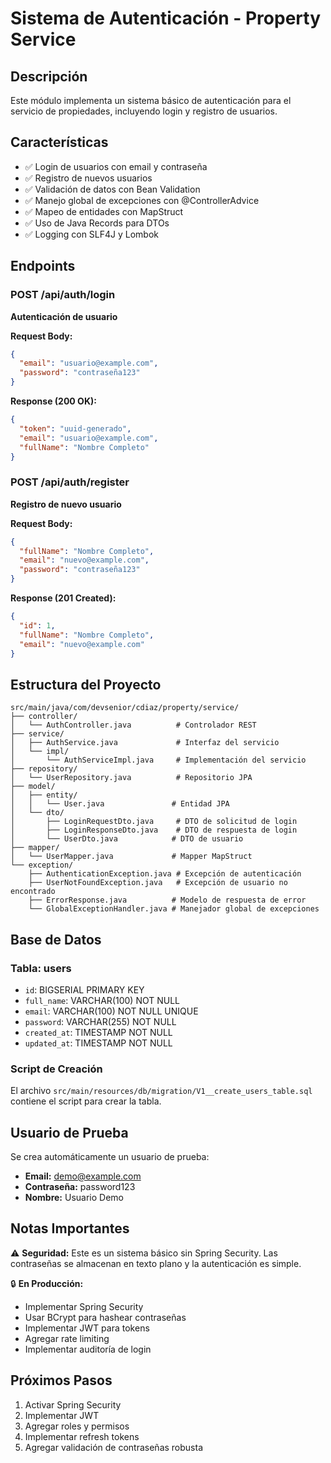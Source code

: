 # Sistema de Autenticación - Property Service

## Descripción
Este módulo implementa un sistema básico de autenticación para el servicio de propiedades, incluyendo login y registro de usuarios.

## Características
- ✅ Login de usuarios con email y contraseña
- ✅ Registro de nuevos usuarios
- ✅ Validación de datos con Bean Validation
- ✅ Manejo global de excepciones con @ControllerAdvice
- ✅ Mapeo de entidades con MapStruct
- ✅ Uso de Java Records para DTOs
- ✅ Logging con SLF4J y Lombok

## Endpoints

### POST /api/auth/login
**Autenticación de usuario**

**Request Body:**
```json
{
  "email": "usuario@example.com",
  "password": "contraseña123"
}
```

**Response (200 OK):**
```json
{
  "token": "uuid-generado",
  "email": "usuario@example.com",
  "fullName": "Nombre Completo"
}
```

### POST /api/auth/register
**Registro de nuevo usuario**

**Request Body:**
```json
{
  "fullName": "Nombre Completo",
  "email": "nuevo@example.com",
  "password": "contraseña123"
}
```

**Response (201 Created):**
```json
{
  "id": 1,
  "fullName": "Nombre Completo",
  "email": "nuevo@example.com"
}
```

## Estructura del Proyecto

```
src/main/java/com/devsenior/cdiaz/property/service/
├── controller/
│   └── AuthController.java          # Controlador REST
├── service/
│   ├── AuthService.java             # Interfaz del servicio
│   └── impl/
│       └── AuthServiceImpl.java     # Implementación del servicio
├── repository/
│   └── UserRepository.java          # Repositorio JPA
├── model/
│   ├── entity/
│   │   └── User.java               # Entidad JPA
│   └── dto/
│       ├── LoginRequestDto.java     # DTO de solicitud de login
│       ├── LoginResponseDto.java    # DTO de respuesta de login
│       └── UserDto.java            # DTO de usuario
├── mapper/
│   └── UserMapper.java             # Mapper MapStruct
└── exception/
    ├── AuthenticationException.java # Excepción de autenticación
    ├── UserNotFoundException.java   # Excepción de usuario no encontrado
    ├── ErrorResponse.java          # Modelo de respuesta de error
    └── GlobalExceptionHandler.java # Manejador global de excepciones
```

## Base de Datos

### Tabla: users
- `id`: BIGSERIAL PRIMARY KEY
- `full_name`: VARCHAR(100) NOT NULL
- `email`: VARCHAR(100) NOT NULL UNIQUE
- `password`: VARCHAR(255) NOT NULL
- `created_at`: TIMESTAMP NOT NULL
- `updated_at`: TIMESTAMP NOT NULL

### Script de Creación
El archivo `src/main/resources/db/migration/V1__create_users_table.sql` contiene el script para crear la tabla.

## Usuario de Prueba
Se crea automáticamente un usuario de prueba:
- **Email:** demo@example.com
- **Contraseña:** password123
- **Nombre:** Usuario Demo

## Notas Importantes

⚠️ **Seguridad:** Este es un sistema básico sin Spring Security. Las contraseñas se almacenan en texto plano y la autenticación es simple.

🔒 **En Producción:** 
- Implementar Spring Security
- Usar BCrypt para hashear contraseñas
- Implementar JWT para tokens
- Agregar rate limiting
- Implementar auditoría de login

## Próximos Pasos
1. Activar Spring Security
2. Implementar JWT
3. Agregar roles y permisos
4. Implementar refresh tokens
5. Agregar validación de contraseñas robusta
